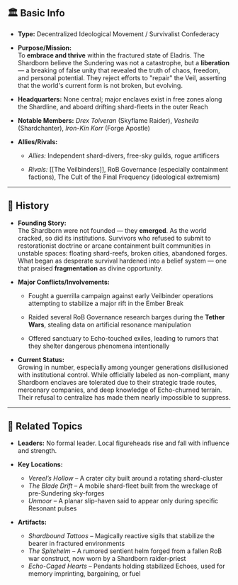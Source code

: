 ## 🏛️ Basic Info

- **Type:** Decentralized Ideological Movement / Survivalist Confederacy
    
- **Purpose/Mission:**  
    To **embrace and thrive** within the fractured state of Eladris. The Shardborn believe the Sundering was not a catastrophe, but a **liberation** — a breaking of false unity that revealed the truth of chaos, freedom, and personal potential. They reject efforts to "repair" the Veil, asserting that the world's current form is not broken, but evolving.
    
- **Headquarters:** None central; major enclaves exist in free zones along the Shardline, and aboard drifting shard-fleets in the outer Reach
    
- **Notable Members:** _Drex Tolveran_ (Skyflame Raider), _Veshella_ (Shardchanter), _Iron-Kin Korr_ (Forge Apostle)
    
- **Allies/Rivals:**
    - _Allies:_ Independent shard-divers, free-sky guilds, rogue artificers
        
    - _Rivals:_ [[The Veilbinders]], RoB Governance (especially containment factions), The Cult of the Final Frequency (ideological extremism)
        

---

## 📖 History

- **Founding Story:**  
    The Shardborn were not founded — they **emerged**. As the world cracked, so did its institutions. Survivors who refused to submit to restorationist doctrine or arcane containment built communities in unstable spaces: floating shard-reefs, broken cities, abandoned forges. What began as desperate survival hardened into a belief system — one that praised **fragmentation** as divine opportunity.
    
- **Major Conflicts/Involvements:**
    
    - Fought a guerrilla campaign against early Veilbinder operations attempting to stabilize a major rift in the Ember Break
        
    - Raided several RoB Governance research barges during the **Tether Wars**, stealing data on artificial resonance manipulation
        
    - Offered sanctuary to Echo-touched exiles, leading to rumors that they shelter dangerous phenomena intentionally
        
- **Current Status:**  
    Growing in number, especially among younger generations disillusioned with institutional control. While officially labeled as non-compliant, many Shardborn enclaves are tolerated due to their strategic trade routes, mercenary companies, and deep knowledge of Echo-churned terrain. Their refusal to centralize has made them nearly impossible to suppress.
    

---

## 🔗 Related Topics

- **Leaders:** No formal leader. Local figureheads rise and fall with influence and strength.
    
- **Key Locations:**
    
    - _Vereel’s Hollow_ – A crater city built around a rotating shard-cluster
    - _The Blade Drift_ – A mobile shard-fleet built from the wreckage of pre-Sundering sky-forges
    - _Unmoor_ – A planar slip-haven said to appear only during specific Resonant pulses
        
- **Artifacts:**
    
    - _Shardbound Tattoos_ – Magically reactive sigils that stabilize the bearer in fractured environments
    - _The Spitehelm_ – A rumored sentient helm forged from a fallen RoB war construct, now worn by a Shardborn raider-priest
    - _Echo-Caged Hearts_ – Pendants holding stabilized Echoes, used for memory imprinting, bargaining, or fuel
